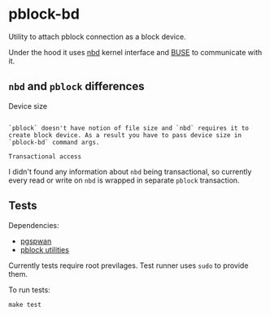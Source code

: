 pblock-bd
=========

Utility to attach pblock connection as a block device.

Under the hood it uses [nbd](https://github.com/NetworkBlockDevice/nbd) kernel interface and [BUSE](https://github.com/acozzette/BUSE) to communicate with it.

`nbd` and `pblock` differences
------------------------------

Device size
~~~~~~~~~~~

`pblock` doesn't have notion of file size and `nbd` requires it to create block device. As a result you have to pass device size in `pblock-bd` command args.

Transactional access
~~~~~~~~~~~~~~~~~~~~

I didn't found any information about `nbd` being transactional, so currently every read or write on `nbd` is wrapped in separate `pblock` transaction.

Tests
-----

Dependencies:
 * [pgspwan](https://github.com/SupraSummus/pgspawn)
 * [pblock utilities](https://github.com/SupraSummus/pblock)

Currently tests require root previlages. Test runner uses `sudo` to provide them.

To run tests:

    make test

